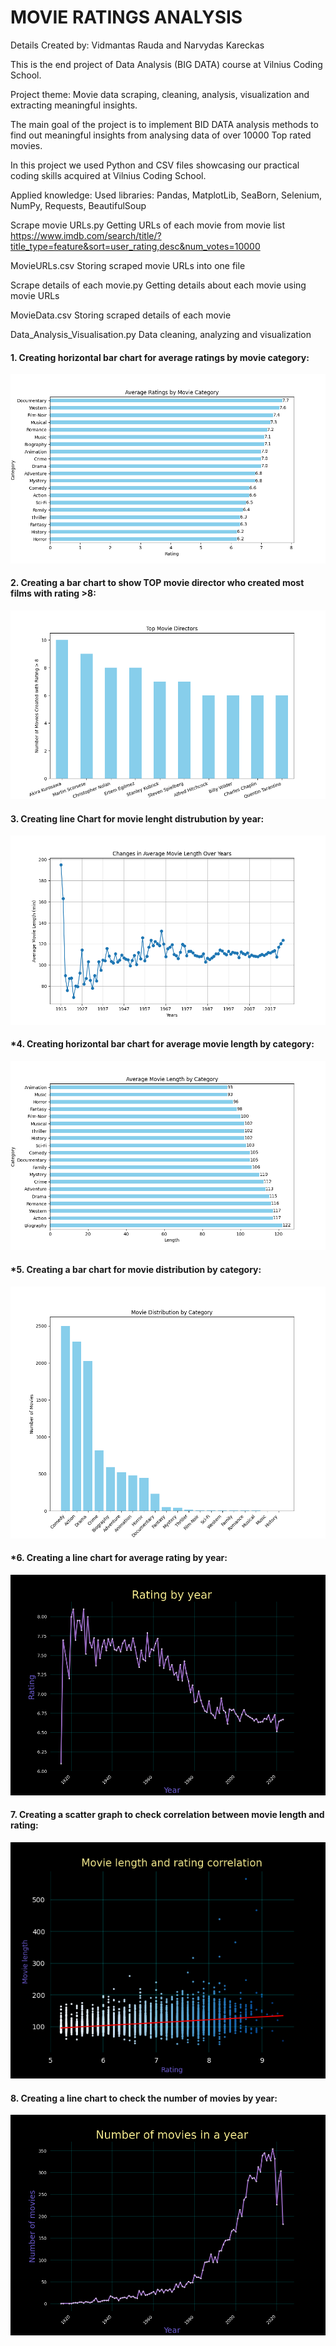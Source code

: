 # MOVIE RATINGS ANALYSIS

Details
Created by: Vidmantas Rauda and Narvydas Kareckas

This is the end project of Data Analysis (BIG DATA) course at Vilnius Coding School.

Project theme: Movie data scraping, cleaning, analysis, visualization and extracting meaningful insights. 

The main goal of the project is to implement BID DATA analysis methods to find out meaningful insights from analysing data of over 10000 Top rated movies.

In this project we used Python and CSV files showcasing our practical coding skills acquired at Vilnius Coding School.

Applied knowledge:
Used libraries: Pandas, MatplotLib, SeaBorn, Selenium, NumPy, Requests, BeautifulSoup

Scrape movie URLs.py
Getting URLs of each movie from movie list https://www.imdb.com/search/title/?title_type=feature&sort=user_rating,desc&num_votes=10000 

MovieURLs.csv
Storing scraped movie URLs into one file

Scrape details of each movie.py
Getting details about each movie using movie URLs    

MovieData.csv
Storing scraped details of each movie

Data_Analysis_Visualisation.py
Data cleaning, analyzing and visualization



#### 1. Creating horizontal bar chart for average ratings by movie category:
![ratings_by_category.png](Graphs%2Fratings_by_category.png)

#### 2. Creating a bar chart to show TOP movie director who created most films with rating >8:
![top_directors.png](Graphs%2Ftop_directors.png)

#### 3. Creating line Chart for movie lenght distrubution by year:
![movie_length_by_year.png](Graphs%2Fmovie_length_by_year.png)

#### *4. Creating horizontal bar chart for average movie length by category:
![movie_length_by_category.png](Graphs%2Fmovie_length_by_category.png)

#### *5. Creating a bar chart for movie distribution by category:
![distribution_by_category.png](Graphs%2Fdistribution_by_category.png)

#### *6. Creating a line chart for average rating by year:
![rating_by_year.png](Graphs%2Frating_by_year.png)

#### 7. Creating a scatter graph to check correlation between movie length and rating:
![movie_length_rating_correlation.png](Graphs%2Fmovie_length_rating_correlation.png)

#### 8. Creating a line chart to check the number of movies by year:
![number_of_movies_in_year.png](Graphs%2Fnumber_of_movies_in_year.png)